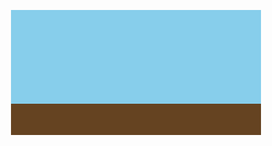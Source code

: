 <p align="center">
  <img src="https://raw.githubusercontent.com/alalju/alalju/main/mario.svg" width="400">
</p>
